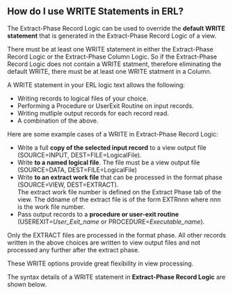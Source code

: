 ## How do I use WRITE Statements in ERL?

The Extract-Phase Record Logic can be used to override the **default WRITE statement** that is generated in the Extract-Phase Record Logic of a view.

There must be at least one WRITE statement in either the Extract-Phase Record Logic or the Extract-Phase Column Logic. So if the Extract-Phase Record Logic does not contain a WRITE statment, therefore eliminating the default WRITE, there must be at least one WRITE statment in a Column.

A WRITE statement in your ERL logic text allows the following:

-   Writing records to logical files of your choice.
-   Performing a Procedure or UserExit Routine on input records.
-   Writing mutliple output records for each record read.
-   A combination of the above.

Here are some example cases of a WRITE in Extract-Phase Record Logic:

-  Write a full **copy of the selected input record** to a view output file  
\(SOURCE=INPUT, DEST=FILE=LogicalFile\).
-  Write **to a named logical file**. The file must be a view output file  
\(SOURCE=DATA, DEST=FILE=LogicalFile\)
-  Write **to an extract work file** that can be processed in the format phase  
\(SOURCE=VIEW, DEST=EXTRACT\).  
The extract work file number is defined on the Extract Phase tab of the view. The ddname of the extract file is of the form EXTRnnn where nnn is the work file number.
-  Pass output records to a **procedure or user-exit routine**  
(USEREXIT=*User_Exit_name* or PROCEDURE=*Executable_name*).  

Only the EXTRACT files are processed in the format phase. All other records written in the above choices are written to view output files and not processed any further after the extract phase.

These WRITE options provide great flexibility in view processing.

The syntax details of a WRITE statement in **Extract-Phase Record Logic** are shown below.
